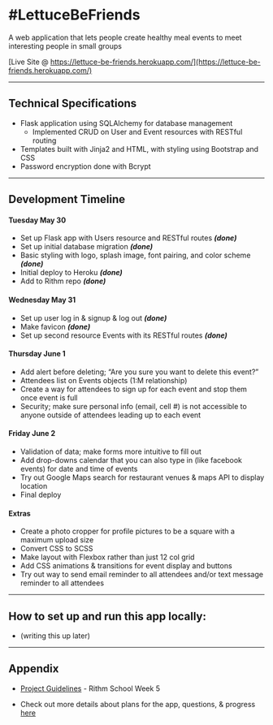 # #LettuceBeFriends

A web application that lets people create healthy meal events to meet interesting people in small groups

[Live Site @ https://lettuce-be-friends.herokuapp.com/](https://lettuce-be-friends.herokuapp.com/)

********

## Technical Specifications

* Flask application using SQLAlchemy for database management
	* Implemented CRUD on User and Event resources with RESTful routing
* Templates built with Jinja2 and HTML, with styling using Bootstrap and CSS
* Password encryption done with Bcrypt

********

## Development Timeline

#### Tuesday May 30

* Set up Flask app with Users resource and RESTful routes **_(done)_**
* Set up initial database migration **_(done)_**
* Basic styling with logo, splash image, font pairing, and color scheme **_(done)_**
* Initial deploy to Heroku **_(done)_**
* Add to Rithm repo **_(done)_**

#### Wednesday May 31

* Set up user log in & signup & log out **_(done)_**
* Make favicon **_(done)_**
* Set up second resource Events with its RESTful routes **_(done)_**

#### Thursday June 1

* Add alert before deleting; “Are you sure you want to delete this event?” 
* Attendees list on Events objects (1:M relationship)
* Create a way for attendees to sign up for each event and stop them once event is full
* Security; make sure personal info (email, cell #) is not accessible to anyone outside of attendees leading up to each event

#### Friday June 2

* Validation of data; make forms more intuitive to fill out 
* Add drop-downs calendar that you can also type in (like facebook events) for date and time of events
* Try out Google Maps search for restaurant venues & maps API to display location
* Final deploy

#### Extras

* Create a photo cropper for profile pictures to be a square with a maximum upload size
* Convert CSS to SCSS
* Make layout with Flexbox rather than just 12 col grid
* Add CSS animations & transitions for event display and buttons
* Try out way to send email reminder to all attendees and/or text message reminder to all attendees

********

## How to set up and run this app locally:

* (writing this up later)

********

## Appendix

* [Project Guidelines](https://github.com/rithmschool/fullstack_project) - Rithm School Week 5

* Check out more details about plans for the app, questions, & progress [here](https://docs.google.com/document/d/1UcY4zTgfRUQolKyFGeEFAckOhiQEANiOMKMgdrafxm4/edit?usp=sharing)
